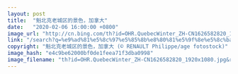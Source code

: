 ```yaml
---
layout: post
title:  "魁北克老城区的景色，加拿大"
date:   "2020-02-06 16:00:00 +0800"
image_url: "http://cn.bing.com/th?id=OHR.QuebecWinter_ZH-CN1626582820_1920x1080.jpg&rf=LaDigue_1920x1080.jpg&pid=hp"
link: "/search?q=%e9%ad%81%e5%8c%97%e5%85%8b%e8%80%81%e5%9f%8e%e5%8c%ba&form=hpcapt&mkt=zh-cn"
copyright: "魁北克老城区的景色，加拿大 (© RENAULT Philippe/age fotostock)"
image_hash: "e4c9be62000bf0de1feea71f3dba0998"
image_filename: "th?id=OHR.QuebecWinter_ZH-CN1626582820_1920x1080.jpg&rf=LaDigue_1920x1080.jpg&pid=hp"
---
```

